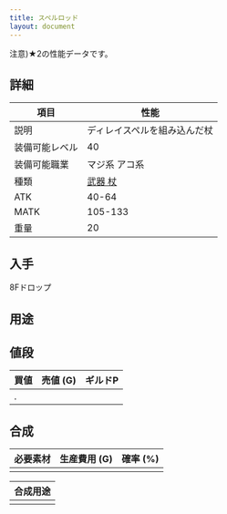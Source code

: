 ```yaml
---
title: スペルロッド
layout: document
---
```

注意)★2の性能データです。

## 詳細

|項目|性能|
|---|---|
|説明|ディレイスペルを組み込んだ杖|
|装備可能レベル|40|
|装備可能職業|マジ系 アコ系|
|種類|[武器 杖](武器(杖))|
|ATK|40-64|
|MATK|105-133|
|重量|20|

## 入手

8Fドロップ

## 用途


## 値段

|買値|売値 (G)|ギルドP|
|---|---|---|
|.|||

## 合成

|必要素材|生産費用 (G)|確率 (%)|
|---|---|---|
||||

|合成用途|
|---|
||
